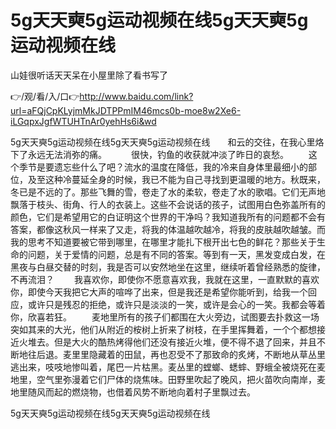 # 5g天天奭5g运动视频在线5g天天奭5g运动视频在线
山娃很听话天天呆在小屋里除了看书写了

👉/观/看/入/口👉http://www.baidu.com/link?url=aFQjCpKLyjmMkJDTPPmIM46mcs0b-moe8w2Xe6-iLGqpxJgfWTUHTnAr0yehHs6i&wd

5g天天奭5g运动视频在线5g天天奭5g运动视频在线　　和云的交往，在我心里烙下了永远无法消弥的痛。　
　　很快，钓鱼的收获就冲淡了昨日的哀愁。
　　这个季节是要遗忘些什么了吧？流水的温度在降低，我的冷来自身体里最细小的部位，及至这种冷蔓延全身的时候，我已不能为自己寻找到更温暖的地方。秋既来，冬已是不远的了。那些飞舞的雪，卷走了水的柔软，卷走了水的歌唱。它们无声地飘落于枝头、街角、行人的衣装上。这些不会说话的孩子，试图用白色弥盖所有的颜色，它们是希望用它的白证明这个世界的干净吗？我知道我所有的问题都不会有答案，都像这秋风一样来了又走，将我的体温越吹越冷，将我的皮肤越吹越皱。而我的思考不知道要被它带到哪里，在哪里才能扎下根开出七色的鲜花？那些关于生命的问题，关于爱情的问题，总是有不同的答案。等到有一天，黑发变成白发，在黑夜与白昼交替的时刻，我是否可以安然地坐在这里，继续听着曾经熟悉的旋律，不再流泪？
　　我喜欢你，即使你不愿意喜欢我，我就在这里，一直默默的喜欢你，即使今天我把它大声的喧哗了出来，但是我还是希望你能听到，给我一个回应，或许只是残忍的拒绝，或许只是淡淡的一笑，或许是会心的一笑。我都会等着你，欣喜若狂。
　　麦地里所有的孩子们都围在大火旁边，试图要去扑救这一场突如其来的大光，他们从附近的桉树上折来了树枝，在手里挥舞着，一个个都想接近火堆去。但是大火的酷热烤得他们还没有接近火堆，便不得不退了回来，并且不断地往后退。麦里里隐藏着的田鼠，再也忍受不了那致命的炙烤，不断地从草丛里逃出来，吱吱地惨叫着，尾巴一片枯黑。麦丛里的螳螂、蟋蟀、野蛾全被烧死在麦地里，空气里弥漫着它们尸体的烧焦味。田野里吹起了晚风，把火苗吹向南岸，麦地里随风而起的燃烧物，也借着风势不断地向着村子里飘过去。

5g天天奭5g运动视频在线5g天天奭5g运动视频在线
